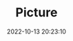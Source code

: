 ---
weight: 1
images:
- /images/edited/229.jpeg
title: Picture
date: 2022-10-13 20:23:10
tags: [luminarneo,work,ilce7m3,dog,animals]
---